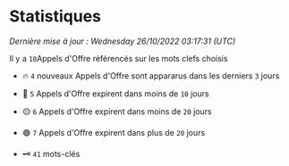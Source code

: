 # Statistiques


_Dernière mise à jour : Wednesday 26/10/2022 03:17:31 (UTC)_ 

Il y a `18`Appels d'Offre référencés sur les mots clefs choisis

- 🔥 `4` nouveaux Appels d'Offre sont appararus dans les derniers `3` jours
- 🔴  `5` Appels d'Offre expirent dans moins de `10` jours
- 🟡  `6` Appels d'Offre expirent dans moins de `20` jours
- 🟢  `7` Appels d'Offre expirent dans plus de `20` jours

- 🗝 `41` mots-clés